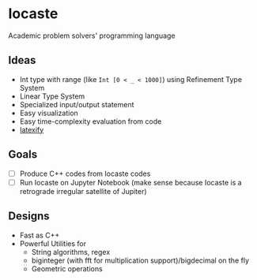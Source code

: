 # Iocaste

Academic problem solvers' programming language

## Ideas

- Int type with range (like `Int [0 < _ < 1000]`) using Refinement Type System
- Linear Type System
- Specialized input/output statement
- Easy visualization
- Easy time-complexity evaluation from code
- [latexify](https://github.com/google/latexify_py)


## Goals

- [ ] Produce C++ codes from Iocaste codes
- [ ] Run Iocaste on Jupyter Notebook (make sense because Iocaste is a retrograde irregular satellite of Jupiter)

## Designs

- Fast as C++
- Powerful Utilities for
  - String algorithms, regex
  - biginteger (with fft for multiplication support)/bigdecimal on the fly
  - Geometric operations
